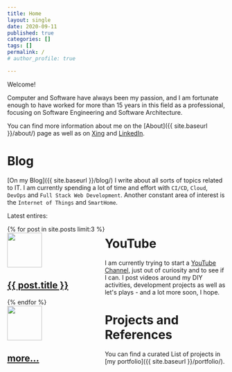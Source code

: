 ```yaml
---
title: Home
layout: single
date: 2020-09-11
published: true
categories: []
tags: []
permalink: /
# author_profile: true

---
```


Welcome!

Computer and Software have always been my passion, and I am fortunate enough to have worked for more than 15 years in this field as a professional, focusing on Software Engineering and Software Architecture.  

You can find more information about me on the [About]({{ site.baseurl }}/about/) page as well as on [Xing](https://www.xing.com/profile/Oliver_vanPorten) and [LinkedIn](https://de.linkedin.com/in/ovanporten/).

Blog
====

[On my Blog]({{ site.baseurl }}/blog/) I write about all sorts of topics related to IT. I am currently spending a lot of time and effort with `CI/CD`, `Cloud`, `DevOps` and `Full Stack Web Development`. Another constant area of interest is the `Internet of Things` and `SmartHome`. 

Latest entires:

<div class="entries-grid" style="float:left;">
    {% for post in site.posts limit:3 %}
    <div class="grid__item">
      <article class="archive__item" itemscope itemtype="https://schema.org/CreativeWork">
        <div class="archive__item-teaser">
          <img src="{{ post.header.teaser }}" alt="" style="height: 80px;">
        </div>
        <h2 class="archive__item-title no_toc" itemprop="headline">
            <a href="{{ post.url }}" rel="permalink">{{ post.title }}</a>
        </h2>
      </article>
    </div>
    {% endfor %}
    <div class="grid__item">
      <article class="archive__item" itemscope itemtype="https://schema.org/CreativeWork">
        <div class="archive__item-teaser">
          <img src="{{site.baseurl}}/assets/teasers/teaser_empty_870x580.png" alt="" style="height: 80px;">
        </div>
        <h2 class="archive__item-title no_toc" itemprop="headline">
            <a href="{{ site.baseurl }}/blog/" rel="permalink">more...</a>
        </h2>
      </article>
    </div>
</div>

YouTube
=======

I am currently trying to start a [YouTube Channel](https://www.youtube.com/user/mcdeck), just out of curiosity and to see if I can. 
I post videos around my DIY activities, development projects as well as let's plays - and a lot more soon, I hope.

Projects and References
=======================

You can find a curated List of projects in [my portfolio]({{ site.baseurl }}/portfolio/).
